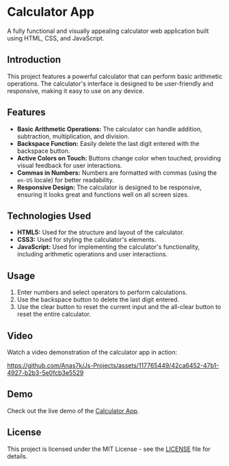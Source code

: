 # Calculator App

A fully functional and visually appealing calculator web application built using HTML, CSS, and JavaScript.

## Introduction

This project features a powerful calculator that can perform basic arithmetic operations. The calculator's interface is designed to be user-friendly and responsive, making it easy to use on any device.

## Features

- **Basic Arithmetic Operations:** The calculator can handle addition, subtraction, multiplication, and division.
- **Backspace Function:** Easily delete the last digit entered with the backspace button.
- **Active Colors on Touch:** Buttons change color when touched, providing visual feedback for user interactions.
- **Commas in Numbers:** Numbers are formatted with commas (using the `en-US` locale) for better readability.
- **Responsive Design:** The calculator is designed to be responsive, ensuring it looks great and functions well on all screen sizes.

## Technologies Used

- **HTML5:** Used for the structure and layout of the calculator.
- **CSS3:** Used for styling the calculator's elements.
- **JavaScript:** Used for implementing the calculator's functionality, including arithmetic operations and user interactions.

## Usage

1. Enter numbers and select operators to perform calculations.
2. Use the backspace button to delete the last digit entered.
3. Use the clear button to reset the current input and the all-clear button to reset the entire calculator.

## Video

Watch a video demonstration of the calculator app in action:

https://github.com/Anas7k/Js-Projects/assets/117765449/42ca6452-47b1-4927-b2b3-5e0fcb3e5529

## Demo

Check out the live demo of the [Calculator App](https://anas7k.github.io/Js-Projects/Calculator/).

## License

This project is licensed under the MIT License - see the [LICENSE](../LICENSE.md) file for details.
